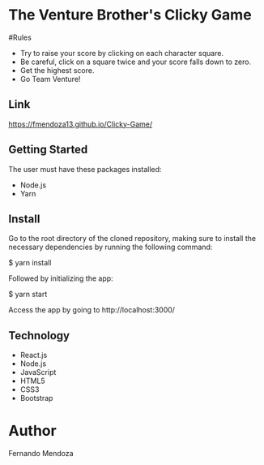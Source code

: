 # The Venture Brother's Clicky Game

#Rules
- Try to raise your score by clicking on each character square.
- Be careful, click on a square twice and your score falls down to zero.
- Get the highest score.
- Go Team Venture! 

## Link
 https://fmendoza13.github.io/Clicky-Game/

## Getting Started
The user must have these packages installed:

- Node.js
- Yarn

## Install
Go to the root directory of the cloned repository, making sure to install the necessary dependencies by running the following command:

$ yarn install

Followed by initializing the app:

$ yarn start

Access the app by going to http://localhost:3000/

## Technology

- React.js
- Node.js
- JavaScript
- HTML5
- CSS3
- Bootstrap

# Author
Fernando Mendoza